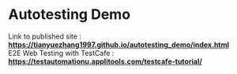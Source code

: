 # Autotesting Demo
Link to published site : **https://tianyuezhang1997.github.io/autotesting_demo/index.html**  
E2E Web Testing with TestCafe : **https://testautomationu.applitools.com/testcafe-tutorial/**

